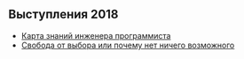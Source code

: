 ## Выступления 2018

- [Карта знаний инженера программиста](https://youtu.be/_s2WkaZJ0xQ)
- [Свобода от выбора или почему нет ничего возможного](https://youtu.be/rYjf_PmCvQA)
